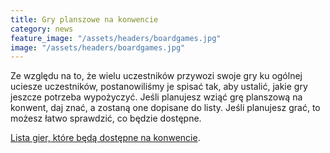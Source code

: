 ```yaml
---
title: Gry planszowe na konwencie
category: news
feature_image: "/assets/headers/boardgames.jpg"
image: "/assets/headers/boardgames.jpg"
---
```


Ze względu na to, że wielu uczestników przywozi swoje gry ku ogólnej uciesze uczestników, postanowiliśmy je spisać tak, aby ustalić, jakie gry jeszcze potrzeba wypożyczyć. Jeśli planujesz wziąć grę planszową na konwent, daj znać, a zostaną one dopisane do listy. Jeśli planujesz grać, to możesz łatwo sprawdzić, co będzie dostępne.

[Lista gier, które będą dostępne na konwencie](https://docs.google.com/spreadsheets/d/1aBmpiN78etHY2GcY57rYEkbcKRG3rtC9DRAbJlgnpRg/edit?usp=sharing).

